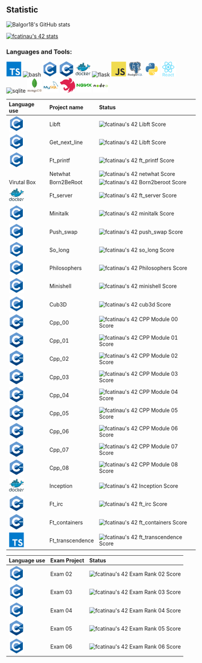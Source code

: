 

<!-- <img src="https://www.vectorlogo.zone/logos/jestjsio/jestjsio-icon.svg" alt="jest" width="40" height="40"/> -->
<!-- <img src="https://raw.githubusercontent.com/devicons/devicon/master/icons/php/php-original.svg" alt="php" width="40" height="40"/> -->
<!-- <img src="https://cdn.worldvectorlogo.com/logos/pug.svg" alt="pug" width="40" height="40"/>  -->
<!-- <img src="https://symfony.com/logos/symfony_black_03.svg" alt="symfony" width="40" height="40"/>  -->
<!-- <img src="https://raw.githubusercontent.com/devicons/devicon/master/icons/vuejs/vuejs-original-wordmark.svg" alt="vuejs" width="40" height="40"/> --> 

<h2>Statistic</h2>

![Balgor18's GitHub stats](https://github-readme-stats.vercel.app/api?username=Balgor18&show_icons=true&theme=dark)

[![fcatinau's 42 stats](https://badge42.vercel.app/api/v2/cl197w71n00110al5s3ym2w7v/stats?cursusId=21&coalitionId=46)](https://github.com/JaeSeoKim/badge42)


<h3 align="left">Languages and Tools:</h3>
<p align="left">
    <img src="https://raw.githubusercontent.com/devicons/devicon/master/icons/typescript/typescript-original.svg" alt="typescript" width="40" height="40"/> 
    <img src="https://www.vectorlogo.zone/logos/gnu_bash/gnu_bash-icon.svg" alt="bash" width="40" height="40"/>
    <img src="https://raw.githubusercontent.com/devicons/devicon/master/icons/c/c-original.svg" alt="c" width="40" height="40"/>
    <img src="https://raw.githubusercontent.com/devicons/devicon/master/icons/cplusplus/cplusplus-original.svg" alt="cplusplus" width="40" height="40"/>
    <img src="https://raw.githubusercontent.com/devicons/devicon/master/icons/docker/docker-original-wordmark.svg" alt="docker" width="40" height="40"/>
    <img src="https://www.vectorlogo.zone/logos/pocoo_flask/pocoo_flask-icon.svg" alt="flask" width="40" height="40"/>
    <img src="https://raw.githubusercontent.com/devicons/devicon/master/icons/javascript/javascript-original.svg" alt="javascript" width="40" height="40"/>
    <img src="https://raw.githubusercontent.com/devicons/devicon/master/icons/postgresql/postgresql-original-wordmark.svg" alt="postgresql" width="40" height="40"/> 
    <img src="https://raw.githubusercontent.com/devicons/devicon/master/icons/python/python-original.svg" alt="python" width="40" height="40"/> 
    <img src="https://raw.githubusercontent.com/devicons/devicon/master/icons/react/react-original-wordmark.svg" alt="react" width="40" height="40"/> 
    <img src="https://www.vectorlogo.zone/logos/sqlite/sqlite-icon.svg" alt="sqlite" width="40" height="40"/> 
    <img src="https://raw.githubusercontent.com/devicons/devicon/master/icons/mongodb/mongodb-original-wordmark.svg" alt="mongodb" width="40" height="40"/>
    <img src="https://raw.githubusercontent.com/devicons/devicon/master/icons/mysql/mysql-original-wordmark.svg" alt="mysql" width="40" height="40"/>
    <img src="https://raw.githubusercontent.com/devicons/devicon/master/icons/nestjs/nestjs-plain.svg" alt="nestjs" width="40" height="40"/>
    <img src="https://raw.githubusercontent.com/devicons/devicon/master/icons/nginx/nginx-original.svg" alt="nginx" width="40" height="40"/>
    <img src="https://raw.githubusercontent.com/devicons/devicon/master/icons/nodejs/nodejs-original-wordmark.svg" alt="nodejs" width="40" height="40"/>
</p>

| Language use | Project name     | Status                |
| :------ | :------- | :------------------------- |
| <img src="https://raw.githubusercontent.com/devicons/devicon/master/icons/c/c-original.svg" alt="c" width="40" height="40"/> | Libft | ![fcatinau's 42 Libft Score](https://badge42.vercel.app/api/v2/cl197w71n00110al5s3ym2w7v/project/2063882)    |
| <img src="https://raw.githubusercontent.com/devicons/devicon/master/icons/c/c-original.svg" alt="c" width="40" height="40"/> | Get_next_line | ![fcatinau's 42 Libft Score](https://badge42.vercel.app/api/v2/cl197w71n00110al5s3ym2w7v/project/2063882)   |
| <img src="https://raw.githubusercontent.com/devicons/devicon/master/icons/c/c-original.svg" alt="c" width="40" height="40"/> | Ft_printf | ![fcatinau's 42 ft_printf Score](https://badge42.vercel.app/api/v2/cl197w71n00110al5s3ym2w7v/project/2076423) |
|  | Netwhat | ![fcatinau's 42 netwhat Score](https://badge42.vercel.app/api/v2/cl197w71n00110al5s3ym2w7v/project/2097026) |
| Virutal Box | Born2BeRoot | ![fcatinau's 42 Born2beroot Score](https://badge42.vercel.app/api/v2/cl197w71n00110al5s3ym2w7v/project/2216320) |
| <img src="https://raw.githubusercontent.com/devicons/devicon/master/icons/docker/docker-original-wordmark.svg" alt="docker" width="40" height="40"/> | Ft_server | ![fcatinau's 42 ft_server Score](https://badge42.vercel.app/api/v2/cl197w71n00110al5s3ym2w7v/project/2105977) |
| <img src="https://raw.githubusercontent.com/devicons/devicon/master/icons/c/c-original.svg" alt="c" width="40" height="40"/> | Minitalk | ![fcatinau's 42 minitalk Score](https://badge42.vercel.app/api/v2/cl197w71n00110al5s3ym2w7v/project/2270725) |
| <img src="https://raw.githubusercontent.com/devicons/devicon/master/icons/c/c-original.svg" alt="c" width="40" height="40"/> | Push_swap | ![fcatinau's 42 push_swap Score](https://badge42.vercel.app/api/v2/cl197w71n00110al5s3ym2w7v/project/2216319) |
| <img src="https://raw.githubusercontent.com/devicons/devicon/master/icons/c/c-original.svg" alt="c" width="40" height="40"/> | So_long | ![fcatinau's 42 so_long Score](https://badge42.vercel.app/api/v2/cl197w71n00110al5s3ym2w7v/project/2338700) |
| <img src="https://raw.githubusercontent.com/devicons/devicon/master/icons/c/c-original.svg" alt="c" width="40" height="40"/> | Philosophers | ![fcatinau's 42 Philosophers Score](https://badge42.vercel.app/api/v2/cl197w71n00110al5s3ym2w7v/project/2404650) |
| <img src="https://raw.githubusercontent.com/devicons/devicon/master/icons/c/c-original.svg" alt="c" width="40" height="40"/> | Minishell | ![fcatinau's 42 minishell Score](https://badge42.vercel.app/api/v2/cl197w71n00110al5s3ym2w7v/project/2424131) |
| <img src="https://raw.githubusercontent.com/devicons/devicon/master/icons/c/c-original.svg" alt="c" width="40" height="40"/> | Cub3D | ![fcatinau's 42 cub3d Score](https://badge42.vercel.app/api/v2/cl197w71n00110al5s3ym2w7v/project/2556585) |
| <img src="https://raw.githubusercontent.com/devicons/devicon/master/icons/cplusplus/cplusplus-original.svg" alt="cplusplus" width="40" height="40"/> | Cpp_00 | ![fcatinau's 42 CPP Module 00 Score](https://badge42.vercel.app/api/v2/cl197w71n00110al5s3ym2w7v/project/2535717) |
| <img src="https://raw.githubusercontent.com/devicons/devicon/master/icons/cplusplus/cplusplus-original.svg" alt="cplusplus" width="40" height="40"/> | Cpp_01 | ![fcatinau's 42 CPP Module 01 Score](https://badge42.vercel.app/api/v2/cl197w71n00110al5s3ym2w7v/project/2536807) |
| <img src="https://raw.githubusercontent.com/devicons/devicon/master/icons/cplusplus/cplusplus-original.svg" alt="cplusplus" width="40" height="40"/> | Cpp_02 | ![fcatinau's 42 CPP Module 02 Score](https://badge42.vercel.app/api/v2/cl197w71n00110al5s3ym2w7v/project/2538390) |
| <img src="https://raw.githubusercontent.com/devicons/devicon/master/icons/cplusplus/cplusplus-original.svg" alt="cplusplus" width="40" height="40"/> | Cpp_03 | ![fcatinau's 42 CPP Module 03 Score](https://badge42.vercel.app/api/v2/cl197w71n00110al5s3ym2w7v/project/2543776) |
| <img src="https://raw.githubusercontent.com/devicons/devicon/master/icons/cplusplus/cplusplus-original.svg" alt="cplusplus" width="40" height="40"/> | Cpp_04 | ![fcatinau's 42 CPP Module 04 Score](https://badge42.vercel.app/api/v2/cl197w71n00110al5s3ym2w7v/project/2563628) |
| <img src="https://raw.githubusercontent.com/devicons/devicon/master/icons/cplusplus/cplusplus-original.svg" alt="cplusplus" width="40" height="40"/> | Cpp_05 | ![fcatinau's 42 CPP Module 05 Score](https://badge42.vercel.app/api/v2/cl197w71n00110al5s3ym2w7v/project/2569879) |
| <img src="https://raw.githubusercontent.com/devicons/devicon/master/icons/cplusplus/cplusplus-original.svg" alt="cplusplus" width="40" height="40"/> | Cpp_06 | ![fcatinau's 42 CPP Module 06 Score](https://badge42.vercel.app/api/v2/cl197w71n00110al5s3ym2w7v/project/2572114) |
| <img src="https://raw.githubusercontent.com/devicons/devicon/master/icons/cplusplus/cplusplus-original.svg" alt="cplusplus" width="40" height="40"/> | Cpp_07 | ![fcatinau's 42 CPP Module 07 Score](https://badge42.vercel.app/api/v2/cl197w71n00110al5s3ym2w7v/project/2572501) |
| <img src="https://raw.githubusercontent.com/devicons/devicon/master/icons/cplusplus/cplusplus-original.svg" alt="cplusplus" width="40" height="40"/> | Cpp_08 | ![fcatinau's 42 CPP Module 08 Score](https://badge42.vercel.app/api/v2/cl197w71n00110al5s3ym2w7v/project/2573892) |
| <img src="https://raw.githubusercontent.com/devicons/devicon/master/icons/docker/docker-original-wordmark.svg" alt="docker" width="40" height="40"/> | Inception | ![fcatinau's 42 Inception Score](https://badge42.vercel.app/api/v2/cl197w71n00110al5s3ym2w7v/project/2582106) |
| <img src="https://raw.githubusercontent.com/devicons/devicon/master/icons/cplusplus/cplusplus-original.svg" alt="cplusplus" width="40" height="40"/> | Ft_irc | ![fcatinau's 42 ft_irc Score](https://badge42.vercel.app/api/v2/cl197w71n00110al5s3ym2w7v/project/2657307) |
| <img src="https://raw.githubusercontent.com/devicons/devicon/master/icons/cplusplus/cplusplus-original.svg" alt="cplusplus" width="40" height="40"/> | Ft_containers | ![fcatinau's 42 ft_containers Score](https://badge42.vercel.app/api/v2/cl197w71n00110al5s3ym2w7v/project/2842093) |
| <img src="https://raw.githubusercontent.com/devicons/devicon/master/icons/typescript/typescript-original.svg" alt="typescript" width="40" height="40"/>  | Ft_transcendence | ![fcatinau's 42 ft_transcendence Score](https://badge42.vercel.app/api/v2/cl197w71n00110al5s3ym2w7v/project/3022611) |


| Language use | Exam Project     | Status                |
| :-------- | :------- | :------------------------- |
| <img src="https://raw.githubusercontent.com/devicons/devicon/master/icons/c/c-original.svg" alt="c" width="40" height="40"/> | Exam 02 | ![fcatinau's 42 Exam Rank 02 Score](https://badge42.vercel.app/api/v2/cl197w71n00110al5s3ym2w7v/project/2105978)    |
| <img src="https://raw.githubusercontent.com/devicons/devicon/master/icons/c/c-original.svg" alt="c" width="40" height="40"/> | Exam 03 | ![fcatinau's 42 Exam Rank 03 Score](https://badge42.vercel.app/api/v2/cl197w71n00110al5s3ym2w7v/project/2403144)    |
| <img src="https://raw.githubusercontent.com/devicons/devicon/master/icons/c/c-original.svg" alt="c" width="40" height="40"/> | Exam 04 | ![fcatinau's 42 Exam Rank 04 Score](https://badge42.vercel.app/api/v2/cl197w71n00110al5s3ym2w7v/project/2558606)    |
| <img src="https://raw.githubusercontent.com/devicons/devicon/master/icons/cplusplus/cplusplus-original.svg" alt="cplusplus" width="40" height="40"/> | Exam 05 | ![fcatinau's 42 Exam Rank 05 Score](https://badge42.vercel.app/api/v2/cl197w71n00110al5s3ym2w7v/project/2582651)    |
| <img src="https://raw.githubusercontent.com/devicons/devicon/master/icons/c/c-original.svg" alt="c" width="40" height="40"/> | Exam 06 | ![fcatinau's 42 Exam Rank 06 Score](https://badge42.vercel.app/api/v2/cl197w71n00110al5s3ym2w7v/project/2911217)    |
